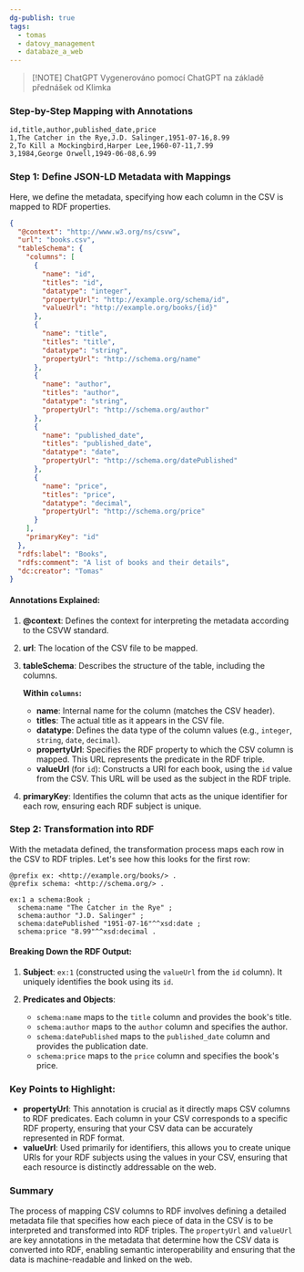 ```yaml
---
dg-publish: true
tags:
  - tomas
  - datovy_management
  - databaze_a_web
---
```

> [!NOTE] ChatGPT
> Vygenerováno pomocí ChatGPT na základě přednášek od Klimka

### **Step-by-Step Mapping with Annotations**

```csv
id,title,author,published_date,price
1,The Catcher in the Rye,J.D. Salinger,1951-07-16,8.99
2,To Kill a Mockingbird,Harper Lee,1960-07-11,7.99
3,1984,George Orwell,1949-06-08,6.99
```

### **Step 1: Define JSON-LD Metadata with Mappings**

Here, we define the metadata, specifying how each column in the CSV is mapped to RDF properties.

```json
{
  "@context": "http://www.w3.org/ns/csvw",
  "url": "books.csv",
  "tableSchema": {
    "columns": [
      {
        "name": "id",
        "titles": "id",
        "datatype": "integer",
        "propertyUrl": "http://example.org/schema/id",
        "valueUrl": "http://example.org/books/{id}"
      },
      {
        "name": "title",
        "titles": "title",
        "datatype": "string",
        "propertyUrl": "http://schema.org/name"
      },
      {
        "name": "author",
        "titles": "author",
        "datatype": "string",
        "propertyUrl": "http://schema.org/author"
      },
      {
        "name": "published_date",
        "titles": "published_date",
        "datatype": "date",
        "propertyUrl": "http://schema.org/datePublished"
      },
      {
        "name": "price",
        "titles": "price",
        "datatype": "decimal",
        "propertyUrl": "http://schema.org/price"
      }
    ],
    "primaryKey": "id"
  },
  "rdfs:label": "Books",
  "rdfs:comment": "A list of books and their details",
  "dc:creator": "Tomas"
}
```

#### **Annotations Explained:**

1. **@context**: Defines the context for interpreting the metadata according to the CSVW standard.
2. **url**: The location of the CSV file to be mapped.
3. **tableSchema**: Describes the structure of the table, including the columns.

   **Within `columns`:**
   
   - **name**: Internal name for the column (matches the CSV header).
   - **titles**: The actual title as it appears in the CSV file.
   - **datatype**: Defines the data type of the column values (e.g., `integer`, `string`, `date`, `decimal`).
   - **propertyUrl**: Specifies the RDF property to which the CSV column is mapped. This URL represents the predicate in the RDF triple.
   - **valueUrl** (for `id`): Constructs a URI for each book, using the `id` value from the CSV. This URL will be used as the subject in the RDF triple.

4. **primaryKey**: Identifies the column that acts as the unique identifier for each row, ensuring each RDF subject is unique.

### **Step 2: Transformation into RDF**

With the metadata defined, the transformation process maps each row in the CSV to RDF triples. Let's see how this looks for the first row:

```turtle
@prefix ex: <http://example.org/books/> .
@prefix schema: <http://schema.org/> .

ex:1 a schema:Book ;
  schema:name "The Catcher in the Rye" ;
  schema:author "J.D. Salinger" ;
  schema:datePublished "1951-07-16"^^xsd:date ;
  schema:price "8.99"^^xsd:decimal .
```

#### **Breaking Down the RDF Output:**

1. **Subject**: `ex:1` (constructed using the `valueUrl` from the `id` column). It uniquely identifies the book using its `id`.

2. **Predicates and Objects**:
   - `schema:name` maps to the `title` column and provides the book's title.
   - `schema:author` maps to the `author` column and specifies the author.
   - `schema:datePublished` maps to the `published_date` column and provides the publication date.
   - `schema:price` maps to the `price` column and specifies the book's price.

### **Key Points to Highlight:**

- **propertyUrl**: This annotation is crucial as it directly maps CSV columns to RDF predicates. Each column in your CSV corresponds to a specific RDF property, ensuring that your CSV data can be accurately represented in RDF format.
- **valueUrl**: Used primarily for identifiers, this allows you to create unique URIs for your RDF subjects using the values in your CSV, ensuring that each resource is distinctly addressable on the web.

### **Summary**

The process of mapping CSV columns to RDF involves defining a detailed metadata file that specifies how each piece of data in the CSV is to be interpreted and transformed into RDF triples. The `propertyUrl` and `valueUrl` are key annotations in the metadata that determine how the CSV data is converted into RDF, enabling semantic interoperability and ensuring that the data is machine-readable and linked on the web.